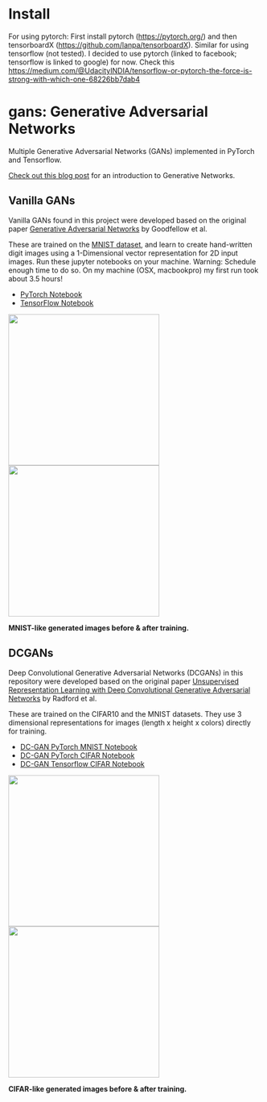 # Install
For using pytorch: First install pytorch (https://pytorch.org/) and then tensorboardX (https://github.com/lanpa/tensorboardX).
Similar for using tensorflow (not tested). I decided to use pytorch (linked to facebook; tensorflow is linked to google) for now. Check this https://medium.com/@UdacityINDIA/tensorflow-or-pytorch-the-force-is-strong-with-which-one-68226bb7dab4 

#  gans: Generative Adversarial Networks
Multiple Generative Adversarial Networks (GANs) implemented in PyTorch and Tensorflow.

[Check out this blog post](https://medium.com/ai-society/gans-from-scratch-1-a-deep-introduction-with-code-in-pytorch-and-tensorflow-cb03cdcdba0f) for an introduction to Generative Networks. 

## Vanilla GANs
Vanilla GANs found in this project were developed based on the original paper [Generative Adversarial Networks](https://arxiv.org/abs/1406.2661) by Goodfellow et al.

These are trained on the [MNIST dataset](http://yann.lecun.com/exdb/mnist/), and learn to create hand-written digit images using a 1-Dimensional vector representation for 2D input images. Run these jupyter notebooks on your machine. Warning: Schedule enough time to do so. On my machine (OSX, macbookpro) my first run took about 3.5 hours!  

- [PyTorch Notebook](https://github.com/Shintaro-Miyazaki/gans/blob/master/1.%20Vanilla%20GAN%20PyTorch.ipynb)
- [TensorFlow Notebook](https://github.com/Shintaro-Miyazaki/gans/blob/master/1.%20Vanilla%20GAN%20TensorFlow.ipynb)

<img src=".images/vanilla_mnist_pt_raw.png" width="300"> <img src=".images/vanilla_mnist_pt.png" width="300">

__MNIST-like generated images before & after training.__


## DCGANs
Deep Convolutional Generative Adversarial Networks (DCGANs) in this repository were developed based on the original paper [Unsupervised Representation Learning with Deep Convolutional Generative Adversarial Networks](https://arxiv.org/abs/1511.06434) by Radford et al.

These are trained on the CIFAR10 and the MNIST datasets. They use 3 dimensional representations for images (length x height x colors) directly for training.

- [DC-GAN PyTorch MNIST Notebook](https://github.com/Shintaro-Miyazaki/gans/blob/master/2.%20DC-GAN%20PyTorch-MNIST.ipynb)
- [DC-GAN PyTorch CIFAR Notebook](https://github.com/Shintaro-Miyazaki/gans/blob/master/2.%20DC-GAN%20PyTorch.ipynb)
- [DC-GAN Tensorflow CIFAR Notebook](https://github.com/Shintaro-Miyazaki/gans/blob/master/2.%20DC-GAN%20TensorFlow.ipynb)

<img src=".images/dcgan_cifar_pt_raw.png" width="300"> <img src=".images/dcgan_cifar_pt.png" width="300">

__CIFAR-like generated images before & after training.__
